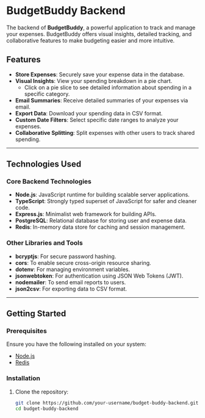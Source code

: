 # BudgetBuddy Backend

The backend of **BudgetBuddy**, a powerful application to track and manage your expenses. BudgetBuddy offers visual insights, detailed tracking, and collaborative features to make budgeting easier and more intuitive.

## Features

- **Store Expenses**: Securely save your expense data in the database.
- **Visual Insights**: View your spending breakdown in a pie chart.
  - Click on a pie slice to see detailed information about spending in a specific category.
- **Email Summaries**: Receive detailed summaries of your expenses via email.
- **Export Data**: Download your spending data in CSV format.
- **Custom Date Filters**: Select specific date ranges to analyze your expenses.
- **Collaborative Splitting**: Split expenses with other users to track shared spending.

---

## Technologies Used

### Core Backend Technologies
- **Node.js**: JavaScript runtime for building scalable server applications.
- **TypeScript**: Strongly typed superset of JavaScript for safer and cleaner code.
- **Express.js**: Minimalist web framework for building APIs.
- **PostgreSQL**: Relational database for storing user and expense data.
- **Redis**: In-memory data store for caching and session management.

### Other Libraries and Tools
- **bcryptjs**: For secure password hashing.
- **cors**: To enable secure cross-origin resource sharing.
- **dotenv**: For managing environment variables.
- **jsonwebtoken**: For authentication using JSON Web Tokens (JWT).
- **nodemailer**: To send email reports to users.
- **json2csv**: For exporting data to CSV format.

---

## Getting Started

### Prerequisites

Ensure you have the following installed on your system:
- [Node.js](https://nodejs.org/)
- [Redis](https://redis.io/)

### Installation

1. Clone the repository:
   ```bash
   git clone https://github.com/your-username/budget-buddy-backend.git
   cd budget-buddy-backend
   ```
